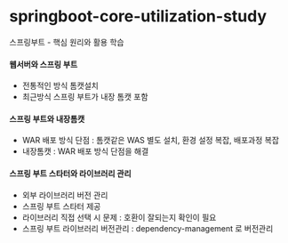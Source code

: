 # springboot-core-utilization-study
스프링부트 - 핵심 원리와 활용 학습

#### 웹서버와 스프링 부트 
- 전통적인 방식 톰캣설치
- 최근방식 스프링 부트가 내장 톰캣 포함

#### 스프링 부트와 내장톰캣
- WAR 배포 방식 단점 : 톰캣같은 WAS 별도 설치, 환경 설정 복잡, 배포과정 복잡 
- 내장톰캣 : WAR 배포 방식 단점을 해결


#### 스프링 부트 스타터와 라이브러리 관리
- 외부 라이브러리 버전 관리
- 스프링 부트 스타터 제공
- 라이브러리 직접 선택 시 문제 : 호환이 잘되는지 확인이 필요
- 스프링 부트 라이브러리 버전관리 : dependency-management 로 버전관리
